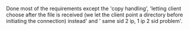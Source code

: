 Done most of the requirements except the 'copy handling', 'letting client
choose after the file is received (we let the client point a directory before initiating the connection) instead' and ' same sid 2 ip, 1 ip 2 sid problem'. 
